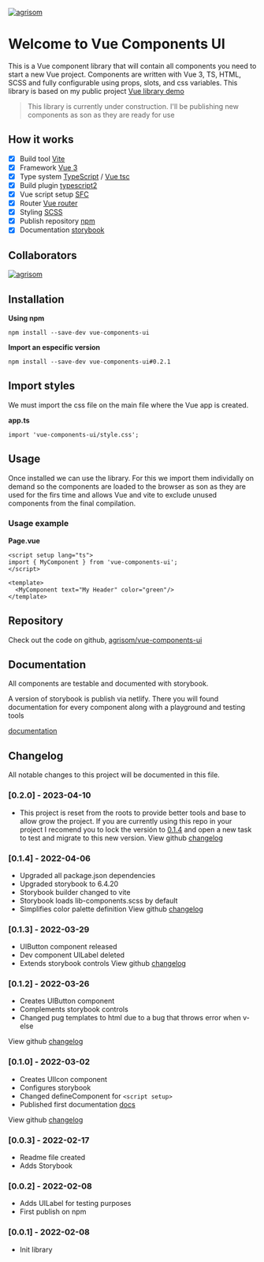 [![agrisom](/agrisom-logo-min.svg "agrisom")](https://github.com/agrisom)

# Welcome to Vue Components UI

This is a Vue component library that will contain all components you need to start a new Vue project. Components are written with Vue 3, TS, HTML, SCSS and fully configurable using props, slots, and css variables. This library is based on my public project [Vue library demo](https://github.com/agrisom/agrisom-vue-component-library-demo)

> This library is currently under construction. I'll be publishing new components as son as they are ready for use

## How it works

- [x] Build tool [Vite](https://vitejs.dev/)
- [x] Framework [Vue 3](https://vuejs.org/)
- [x] Type system [TypeScript](https://www.typescriptlang.org/) / [Vue tsc](https://github.com/vuejs/language-tools)
- [x] Build plugin [typescript2](https://github.com/ezolenko/rollup-plugin-typescript2)
- [x] Vue script setup [SFC](https://vuejs.org/api/sfc-script-setup.html)
- [x] Router [Vue router](https://router.vuejs.org/)
- [x] Styling [SCSS](https://sass-lang.com/)
- [x] Publish repository [npm](https://www.npmjs.com/package/vue-components-ui)
- [x] Documentation [storybook](https://storybook.js.org/)

## Collaborators

[![agrisom](https://s.gravatar.com/avatar/fca9ce1022597e46e338155fbee56a4d?s=80 "agrisom")](https://github.com/agrisom)

## Installation

**Using npm**

`npm install --save-dev vue-components-ui`

**Import an especific version**

`npm install --save-dev vue-components-ui#0.2.1`

## Import styles

We must import the css file on the main file where the Vue app is created.

**app.ts**

```
import 'vue-components-ui/style.css';
```

## Usage

Once installed we can use the library.
For this we import them individally on demand so the components are loaded to the browser as son as they are used for the firs time and allows Vue and vite to exclude unused components from the final compilation.

### Usage example

**Page.vue**

```
<script setup lang="ts">
import { MyComponent } from 'vue-components-ui';
</script>

<template>
  <MyComponent text="My Header" color="green"/>
</template>
```

## Repository

Check out the code on github, [agrisom/vue-components-ui](https://github.com/agrisom/vue-components-ui)

## Documentation

All components are testable and documented with storybook.

A version of storybook is publish via netlify. There you will found documentation for every component along with a playground and testing tools

[documentation](https://vue-components-ui.netlify.app)

## Changelog

All notable changes to this project will be documented in this file.

### [0.2.0] - 2023-04-10
- This project is reset from the roots to provide better tools and base to allow grow the project.
If you are currently using this repo in your project I recomend you to lock the versión to [0.1.4](https://www.npmjs.com/package/vue-components-ui/v/0.1.4) and open a new task to test and migrate to this new version.
View github [changelog](https://github.com/agrisom/vue-components-ui/compare/V0.1.4...V0.2.0)

### [0.1.4] - 2022-04-06
- Upgraded all package.json dependencies
- Upgraded storybook to 6.4.20
- Storybook builder changed to vite
- Storybook loads lib-components.scss by default
- Simplifies color palette definition
View github [changelog](https://github.com/agrisom/vue-components-ui/compare/V0.1.3...V0.1.4)

### [0.1.3] - 2022-03-29
- UIButton component released
- Dev component UILabel deleted
- Extends storybook controls
View github [changelog](https://github.com/agrisom/vue-components-ui/compare/V0.1.2...V0.1.3)

### [0.1.2] - 2022-03-26
- Creates UIButton component
- Complements storybook controls
- Changed pug templates to html due to a bug that throws error when v-else

View github [changelog](https://github.com/agrisom/vue-components-ui/compare/V0.1.0...V0.1.2)

### [0.1.0] - 2022-03-02
- Creates UIIcon component
- Configures storybook
- Changed defineComponent for `<script setup>`
- Published first documentation [docs](https://vue-components-ui.netlify.app)

View github [changelog](https://github.com/agrisom/vue-components-ui/compare/V0.0.3...V0.1.0)

### [0.0.3] - 2022-02-17
- Readme file created
- Adds Storybook

### [0.0.2] - 2022-02-08
- Adds UILabel for testing purposes
- First publish on npm

### [0.0.1] - 2022-02-08
- Init library